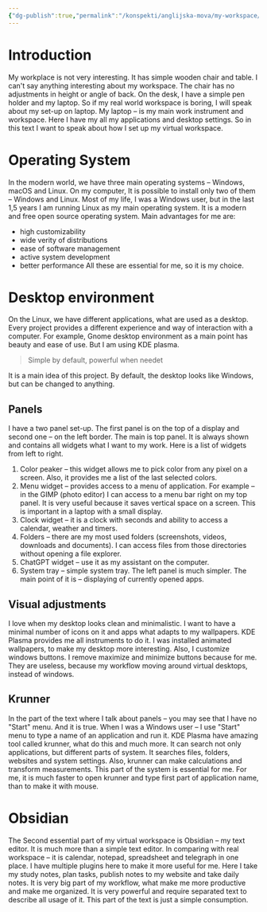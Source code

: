 ```yaml
---
{"dg-publish":true,"permalink":"/konspekti/anglijska-mova/my-workspace/"}
---
```



# Introduction
My workplace is not very interesting. It has simple wooden chair and table. I can't say anything interesting about my workspace. The chair has no adjustments in height or angle of back. On the desk, I have a simple pen holder and my laptop. So if my real world workspace is boring, I will speak about my set-up on laptop.
My laptop – is my main work instrument and workspace. Here I have my all my applications and desktop settings. So in this text I want to speak about how I set up my virtual workspace.
# Operating System
In the modern world, we have three main operating systems – Windows, macOS and Linux. On my computer, It is possible to install only two of them – Windows and Linux. Most of my life, I was a Windows user, but in the last 1,5 years I am running Linux as my main operating system. It is a modern and free open source operating system. Main advantages for me are:
- high customizability
- wide verity of distributions
- ease of software management
- active system development
- better performance
All these are essential for me, so it is my choice.
# Desktop environment
On the Linux, we have different applications, what are used as a desktop. Every project provides a different experience and way of interaction with a computer. For example, Gnome desktop environment as a main point has beauty and ease of use. But I am using KDE plasma.
> Simple by default, powerful when needet

It is a main idea of this project. By default, the desktop looks like Windows, but can be changed to anything.
## Panels
I have a two panel set-up. The first panel is on the top of a display and second one – on the left border. The main is top panel. It is always shown and contains all widgets what I want to my work. Here is a list of widgets from left to right.
1. Color peaker – this widget allows me to pick color from any pixel on a screen. Also, it provides me a list of the last selected colors.
2. Menu widget – provides access to a menu of application. For example – in the GIMP (photo editor) I can access to a menu bar right on my top panel. It is very useful because it saves vertical space on a screen. This is important in a laptop with a small display.
3. Clock widget – it is a clock with seconds and ability to access a calendar, weather and timers.
4. Folders – there are my most used folders (screenshots, videos, downloads and documents). I can access files from those directories without opening a file explorer.
5. ChatGPT widget – use it as my assistant on the computer.
6. System tray – simple system tray.
The left panel is much simpler. The main point of it is – displaying of currently opened apps.
## Visual adjustments
I love when my desktop looks clean and minimalistic. I want to have a minimal number of icons on it and apps what adapts to my wallpapers. KDE Plasma provides me all instruments to do it. I was installed animated wallpapers, to make my desktop more interesting. Also, I customize windows buttons. I remove maximize and minimize buttons because for me. They are useless, because my workflow moving around virtual desktops, instead of windows.
## Krunner
In the part of the text where I talk about panels – you may see that I have no "Start" menu. And it is true. When I was a Windows user – I use "Start" menu to type a name of an application and run it. KDE Plasma have amazing tool called krunner, what do this and much more. It can search not only applications, but different parts of system. It searches files, folders, websites and system settings. Also, krunner can make calculations and transform measurements. This part of the system is essential for me. For me, it is much faster to open krunner and type first part of application name, than to make it with mouse.
# Obsidian
The Second essential part of my virtual workspace is Obsidian – my text editor. It is much more than a simple text editor. In comparing with real workspace – it is calendar, notepad, spreadsheet and telegraph in one place. I have multiple plugins here to make it more useful for me. Here I take my study notes, plan tasks, publish notes to my website and take daily notes. It is very big part of my workflow, what make me more productive and make me organized. It is very powerful and require separated text to describe all usage of it. This part of the text is just a simple consumption.